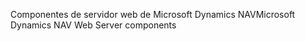 <span data-ttu-id="3ab8b-101">Componentes de servidor web de Microsoft Dynamics NAV</span><span class="sxs-lookup"><span data-stu-id="3ab8b-101">Microsoft Dynamics NAV Web Server components</span></span>